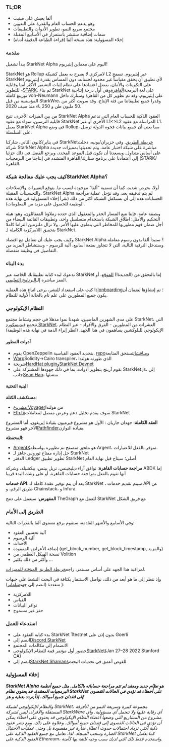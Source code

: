 ### TL;DR

* ألفا يعيش على مينيت
* وهو يدعم الحساب العام والقدرة على التدوين
* مجتمع سريع النمو، تطوير الأدوات والتطبيقات
* سمات إضافية ستنشر باستمرار في الأسابيع المقبلة
* إخلاء المسؤولية: هذه نسخة ألفا (قراءة الطباعة الدقيقة أدناه)

### مقدمة

يبدأ تشغيل StarkNet Alpha اليوم على معماين إيثيريوم!

StarkNet هو Rollup لامركزي لا يصرح به يعمل كشبكة L2 عبر إيثيريوم. تسمح StarkNet لأي تطبيق أن يحقق مقياساً غير محدود لحسابه، دون المساس بقدرة إيثيريوم على التكوينات والأمان، بفضل اعتمادها على نظام إثبات التشفير الأكثر أمنا وقابلية للتطوير -[STARK](https://starkware.co/stark/). تم بناء StarkNet على لغة البرمجة[القاهرة](https://starkware.co/cairo/)وهي أول درجة إنتاجية تورينغ كاملة von-Neumann على إيثيريوم. وقد تم تطوير كل من القاهرة وستارك داخل المؤسسة من قبل StarkWre، وقدرا جميع تطبيقاتنا من فئة الإنتاج، وقد سويت أكثر من 50 مليون طن و 250 باء منذ صيف 2020.

من بين الميزات الأخرى، تتيح StarkNet Alpha العقود الذكية للحساب العام التي تدعم قابلية الترسين، سواء مع عقود StarkNet الأخرى أو عبر L1<>L2 المراسلة مع عقود L1. يعمل StarkNet Alpha في وضع Rollup، مما يعني أن جميع بيانات فجوة الدولة ترسل على السلسلة.

في يناير/كانون الثاني، شاركنا StarkNet[خريطة الطريق](https://medium.com/starkware/on-the-road-to-starknet-a-permissionless-stark-powered-l2-zk-rollup-83be53640880). وفي حزيران/يونيه، دخلت شركة StarkNet Alpha مباشرة على شبكة اختبار عامة، وتم تحديثها بمميزات جديدة على أساس متداول. ويسعدنا أن نكون قبل الموعد المحدد، ويرجع الفضل في ذلك جزئيا إلى اعتمادنا على برنامج ستارك/القاهرة المتشدد في إنتاجنا من البرمجيات (STARK/القاهرة.

### كيف يجب عليك معالجة شبكةStarkNet Alpha؟

أولا، بحرص شديد، كما أن تسمية “ألفا” موجودة لسبب ما. يتوقع التغييرات والإصلاحات والتحسينات المقبلة. StarkNet Alpha لم يتم تدقيقه بعد، وقد نؤجل عملية مراجعة الحسابات هذه إلى أن تستكمل الشبكة أكثر من ذلك (نقرأ إخلاء المسؤولية في نهاية هذه الوظيفة للحصول على مزيد من المعلومات).

وبصفة عامة، فإننا نتبع المسار الحذر والمعقول الذي حدده زملاؤنا المتفائلون، وهو: هيئة التحكيم والأمثل: اطلاق الشبكة باستخدام متسلسل واحد، وتطبيقات القائمة البيضاء من أجل ضمان فهم مطوريها للمخاطر التي ينطوي عليها الأمر. ولا نزال ملتزمين التزاما كاملا بتحقيق اللامركزية الكاملة لـ StarkNet.

وكيف يجب عليك أن تتعامل مع اقتصاد StarkNet Alpha؟ ستبدأ ألفا بدون رسوم معاملة. وستدخل الترقية التالية، التي لا تتجاوز بضعة أسابيع، آلية للرسوم - وسنتشاطر المزيد من التفاصيل في وظيفة منفصلة.

### بدء البناء

ندعوك لبدء كتابة تطبيقاتك الخاصة عبر StarkNet إما بالتحقق من (الجديدة!) [الموقع](http://starknet.io/)، أو القفز مباشرة إلى[البرنامج التعليمي](https://starknet.io/docs/).

إذا كنت على استعداد للنشر، يرجى اتباع هذه العملية[onboarding](https://forms.reform.app/starkware/SN-Alpha-Contract-Deployment/l894lu)؛ تم إنشاؤها لضمان أن يكون جميع المطورين على علم تام بالحالة الأولية للنظام.

### النظام الإيكولوجي

على مدى الشهرين الماضيين، شهدنا نموا مذهلا في حجم ونشاط مجتمع StarkNet، التي تتجمع في[ديسكورد StarkNet](https://discord.gg/uJ9HZTUk2Y). العشرات من المطورين - الفرق والأفراد - عبر النظام الإيكولوجي للبلوكشين يساهمون في هذا الجهد. (انظر إبراء الذمة في نهاية هذه الوظيفة)

#### أدوات المطور

* يقوم OpenZeppelin بتحديد العقود القياسية. [repo](https://github.com/OpenZeppelin/cairo-contracts/tree/main/contracts)و[مناقشات](https://github.com/OpenZeppelin/cairo-contracts/discussions)تستحق المتابعة
* [Warp](https://github.com/NethermindEth/warp)Solidity->Cairo transpiler، الذي طورته هولندا
* شريحة[HardHat plugin](https://github.com/Shard-Labs/starknet-hardhat-plugin)و[StarkNet Devnet](https://github.com/Shard-Labs/starknet-devnet)
* تقوم آربنج بتطوير أدوات، بما في ذلك جهودها المشتركة على StarkNet.js، إلى جانب[Sean Han](https://twitter.com/seanjameshan)، منشئها

#### البنية التحتية

**مستكشف الكتلة**:

* [مشروع Voyager](http://voyager.online/)من هولندا
* [Eth.tx](https://ethtx.info/)سوف يقدم تحليل دعم وعرض مفصل لمعاملات StarkNet

**العقد الكاملة**: جهدان جاريان : الأول هو مشروع فيرميون بقيادة إيريغون، أما المشروع الآخر فهو مشروع[Pathfinder](https://github.com/eqlabs/pathfinder)بقيادة التوازن.

**المحفظة**:

* [ArgentX](https://github.com/argentlabs/argent-x)هو ملحق متصفح تم تطويره بواسطة Argent، متوفر بالفعل للاعتبارات.
* حل إدارة مفتاح توروس جاهز لـ StarkNet
* الدفتر Ledger تطوير تطبيق StarkNet أصلي؛ سيتاح قبل نهاية العام

**مراجعة حسابات القاهرة**: توافق آراء ديليجينس، تريل بيتس، بيكشيلد، وشركة ABDK إما أنها تقوم بالفعل بمراجعة حسابات القاهرة، أو على وشك البدء قريبا

**خدمات API**: بعد أن يتم توفير عقدة كاملة لـ StarkNet ، سيتم تقديم خدمات API عن طريق الرقم، و Chainstack، و Infura

**المفهرس**: سنعمل على دمج TheGraph للعمل مع StarkNet مع فريق الشكل

### الطريق إلى الأمام

وفي الأسابيع والأشهر القادمة، سنقوم برفع مستوى ألفا بالقدرات التالية:

* آلية تحسين العقود
* آلية الرسوم
* الأحداث
* إضافة الأعراض المفقودة (get_block_number, get_block_timestamp, والمزيد)
* نسخة الهيكل العظمي من Volition
* وأكثر من ذلك بكثير …

لمراقبة هذا الجهد على أساس مستمر، راجع[خريطة الطريق المؤقتة للمميزات](https://www.notion.so/starkware/StarkNet-Alpha-Features-Tentative-Roadmap-f2b8f5f25a2d4d1cb3265fb82a098c51).

وإذ ننظر إلى ما هو أبعد من ذلك، نواصل الاستثمار بكثافة في البحث النشط على جبهات متعددة (انضم إلى جهد[شامانز](https://community.starknet.io/)) ):

* اللامركزية
* القياس
* توافر البيانات
* حفز غير مسموح

### استدعاء للعمل

* بدء كتابة العقود على StarkNet Ttestnet بدون إذن على Goerli
* انضم إلى[Discord StarkNet](https://discord.gg/uJ9HZTUk2Y)
* الانضمام إلى مكالمات المجتمع
* حضور أول مؤتمر قمة للنظام الإيكولوجي[StarkNet](https://www.eventbrite.com/e/starknet-ecosystem-summit-2022-tickets-206671880157)(Jan 27–28 2022 Stanford CA)
* انضم إلى[StarkNet Shamans](https://community.starknet.io/)للغوص أعمق في تحديات البحث

### إخلاء المسؤولية

***StarkNet Alpha هو نظام جديد ومعقد لم تتم مراجعة حساباته بالكامل. مثل جميع أنظمة البرمجيات المعقدة، قد يحتوي نظام StarkNet على أخطاء قد تؤدي في الحالات القصوى إلى فقدان جميع أموالك. إذاً,***تردد بعناية و هز!******

*والنظام الإيكولوجي لشبكة StarkNet، مجموعة كبيرة وسريعة النمو من الأفرقة المستقلة والأفراد، ليس لشركة StarkWare أي رقابة عليها ولا تتحمل أي مسؤولية. وأي مشروع من المشاريع التي وضعها أعضاء النظام الإيكولوجي قد يحتوي على أخطاء يمكن أن تؤدي في الحالات القصوى إلى فقدان جميع أموالك. وعلاوة على ذلك، ومع نشر عقود ذكية أكثر، تزداد احتمالات حدوث أعطال ضارة غير مقصودة بل وحتى عمليات الاحتيال الضارة وسحب السجاد. لذا، تعامل مع جميع العقود الذكية على StarkNet كما تعامل العقود الذكية على Ethereum، واستخدم فقط تلك التي لديك سبب وجيه للثقة بها كآمنة.*